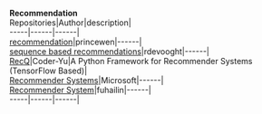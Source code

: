 **Recommendation**                                 
Repositories|Author|description|    
-----|------|------|  
[recommendation](https://github.com/princewen/tensorflow_practice/tree/master/recommendation)|princewen|------|  
[sequence based recommendations](https://github.com/rdevooght/sequence-based-recommendations)|rdevooght|------|  
[RecQ](https://github.com/Coder-Yu/RecQ)|Coder-Yu|A Python Framework for Recommender Systems (TensorFlow Based)|  
[Recommender Systems](https://github.com/Microsoft/Recommenders)|Microsoft|------|  
[Recommender System](https://github.com/fuhailin/Recommender-System)|fuhailin|------|  
-----|------|------|  
